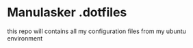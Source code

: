 # Manulasker .dotfiles

this repo will contains all my configuration files from my ubuntu environment
